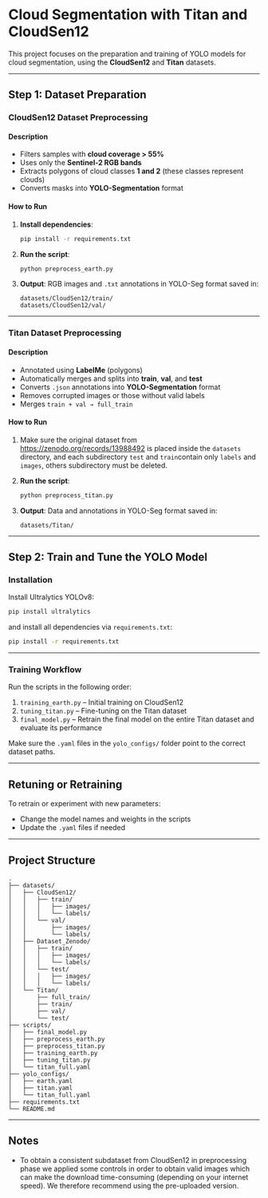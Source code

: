 
# Cloud Segmentation with Titan and CloudSen12

This project focuses on the preparation and training of YOLO models for cloud segmentation, using the **CloudSen12** and **Titan** datasets.

---

## Step 1: Dataset Preparation

### CloudSen12 Dataset Preprocessing

#### Description

- Filters samples with **cloud coverage > 55%**
- Uses only the **Sentinel-2 RGB bands**
- Extracts polygons of cloud classes **1 and 2** (these classes represent clouds)
- Converts masks into **YOLO-Segmentation** format

#### How to Run

1. **Install dependencies**:
   ```bash
   pip install -r requirements.txt
   ```

2. **Run the script**:
   ```bash
   python preprocess_earth.py
   ```

3. **Output**:
   RGB images and `.txt` annotations in YOLO-Seg format saved in:
   ```
   datasets/CloudSen12/train/
   datasets/CloudSen12/val/
   ```

---

### Titan Dataset Preprocessing

#### Description

- Annotated using **LabelMe** (polygons)
- Automatically merges and splits into **train**, **val**, and **test**
- Converts `.json` annotations into **YOLO-Segmentation** format
- Removes corrupted images or those without valid labels
- Merges `train + val → full_train`

#### How to Run

1. Make sure the original dataset from https://zenodo.org/records/13988492 is placed inside the `datasets` directory, and each subdirectory `test` and `train`contain
only `labels` and `images`, others subdirectory must be deleted.

2. **Run the script**:
   ```bash
   python preprocess_titan.py
   ```

3. **Output**:
   Data and annotations in YOLO-Seg format saved in:
   ```
   datasets/Titan/
   ```

---

## Step 2: Train and Tune the YOLO Model

### Installation

Install Ultralytics YOLOv8:
```bash
pip install ultralytics
```

and install all dependencies via `requirements.txt`:
```bash
pip install -r requirements.txt
```

---

### Training Workflow

Run the scripts in the following order:

1. `training_earth.py` – Initial training on CloudSen12
2. `tuning_titan.py` – Fine-tuning on the Titan dataset
3. `final_model.py` – Retrain the final model on the entire Titan dataset and evaluate its performance

Make sure the `.yaml` files in the `yolo_configs/` folder point to the correct dataset paths.

---

## Retuning or Retraining

To retrain or experiment with new parameters:

- Change the model names and weights in the scripts
- Update the `.yaml` files if needed

---

## Project Structure

```
.
├── datasets/
│   ├── CloudSen12/
│   │   ├── train/
│   │   │   ├── images/
│   │   │   └── labels/
│   │   └── val/
│   │       ├── images/
│   │       └── labels/
│   ├── Dataset_Zenodo/
│   │   ├── train/
│   │   │   ├── images/
│   │   │   └── labels/
│   │   └── test/
│   │   │   ├── images/
│   │   │   └── labels/
│   └── Titan/
│       ├── full_train/
│       ├── train/
│       ├── val/
│       └── test/
├── scripts/
│   ├── final_model.py
│   ├── preprocess_earth.py
│   ├── preprocess_titan.py
│   ├── training_earth.py
│   ├── tuning_titan.py
│   └── titan_full.yaml
├── yolo_configs/
│   ├── earth.yaml
│   ├── titan.yaml
│   └── titan_full.yaml
├── requirements.txt
└── README.md
```

---

## Notes
- To obtain a consistent subdataset from CloudSen12 in preprocessing phase we applied some controls in order to obtain valid images
which can make the download time-consuming (depending on your internet speed). We therefore recommend using the pre-uploaded version.
